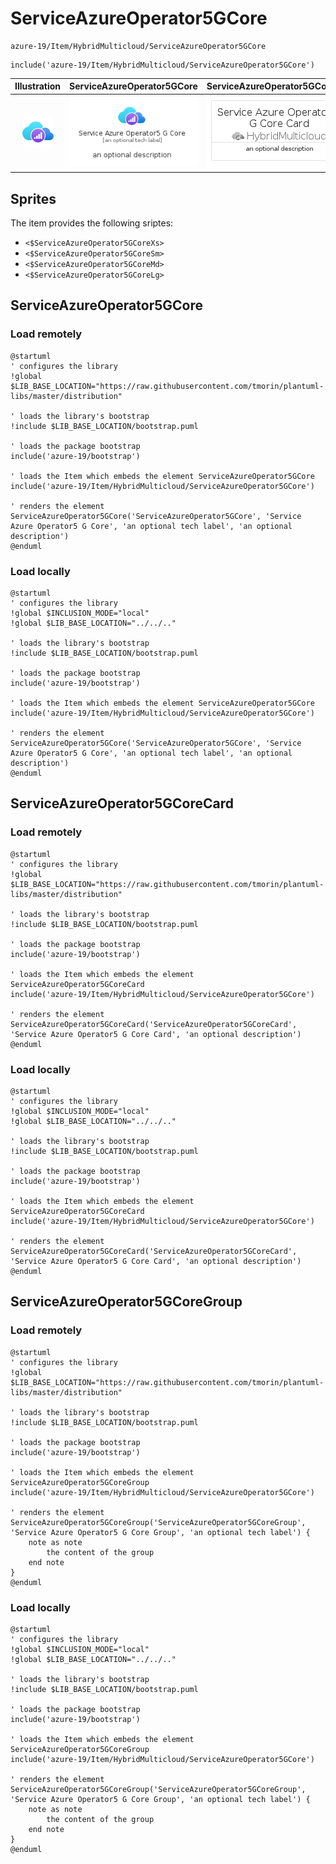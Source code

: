 # ServiceAzureOperator5GCore


```text
azure-19/Item/HybridMulticloud/ServiceAzureOperator5GCore
```

```text
include('azure-19/Item/HybridMulticloud/ServiceAzureOperator5GCore')
```



| Illustration | ServiceAzureOperator5GCore | ServiceAzureOperator5GCoreCard | ServiceAzureOperator5GCoreGroup |
| :---: | :---: | :---: | :---: |
| ![illustration for Illustration](../../../azure-19/Item/HybridMulticloud/ServiceAzureOperator5GCore.png) | ![illustration for ServiceAzureOperator5GCore](../../../azure-19/Item/HybridMulticloud/ServiceAzureOperator5GCore.Local.png) | ![illustration for ServiceAzureOperator5GCoreCard](../../../azure-19/Item/HybridMulticloud/ServiceAzureOperator5GCoreCard.Local.png) | ![illustration for ServiceAzureOperator5GCoreGroup](../../../azure-19/Item/HybridMulticloud/ServiceAzureOperator5GCoreGroup.Local.png) |



## Sprites
The item provides the following sriptes:

- `<$ServiceAzureOperator5GCoreXs>`
- `<$ServiceAzureOperator5GCoreSm>`
- `<$ServiceAzureOperator5GCoreMd>`
- `<$ServiceAzureOperator5GCoreLg>`





## ServiceAzureOperator5GCore

### Load remotely
```plantuml
@startuml
' configures the library
!global $LIB_BASE_LOCATION="https://raw.githubusercontent.com/tmorin/plantuml-libs/master/distribution"

' loads the library's bootstrap
!include $LIB_BASE_LOCATION/bootstrap.puml

' loads the package bootstrap
include('azure-19/bootstrap')

' loads the Item which embeds the element ServiceAzureOperator5GCore
include('azure-19/Item/HybridMulticloud/ServiceAzureOperator5GCore')

' renders the element
ServiceAzureOperator5GCore('ServiceAzureOperator5GCore', 'Service Azure Operator5 G Core', 'an optional tech label', 'an optional description')
@enduml
```

### Load locally
```plantuml
@startuml
' configures the library
!global $INCLUSION_MODE="local"
!global $LIB_BASE_LOCATION="../../.."

' loads the library's bootstrap
!include $LIB_BASE_LOCATION/bootstrap.puml

' loads the package bootstrap
include('azure-19/bootstrap')

' loads the Item which embeds the element ServiceAzureOperator5GCore
include('azure-19/Item/HybridMulticloud/ServiceAzureOperator5GCore')

' renders the element
ServiceAzureOperator5GCore('ServiceAzureOperator5GCore', 'Service Azure Operator5 G Core', 'an optional tech label', 'an optional description')
@enduml
```

## ServiceAzureOperator5GCoreCard

### Load remotely
```plantuml
@startuml
' configures the library
!global $LIB_BASE_LOCATION="https://raw.githubusercontent.com/tmorin/plantuml-libs/master/distribution"

' loads the library's bootstrap
!include $LIB_BASE_LOCATION/bootstrap.puml

' loads the package bootstrap
include('azure-19/bootstrap')

' loads the Item which embeds the element ServiceAzureOperator5GCoreCard
include('azure-19/Item/HybridMulticloud/ServiceAzureOperator5GCore')

' renders the element
ServiceAzureOperator5GCoreCard('ServiceAzureOperator5GCoreCard', 'Service Azure Operator5 G Core Card', 'an optional description')
@enduml
```

### Load locally
```plantuml
@startuml
' configures the library
!global $INCLUSION_MODE="local"
!global $LIB_BASE_LOCATION="../../.."

' loads the library's bootstrap
!include $LIB_BASE_LOCATION/bootstrap.puml

' loads the package bootstrap
include('azure-19/bootstrap')

' loads the Item which embeds the element ServiceAzureOperator5GCoreCard
include('azure-19/Item/HybridMulticloud/ServiceAzureOperator5GCore')

' renders the element
ServiceAzureOperator5GCoreCard('ServiceAzureOperator5GCoreCard', 'Service Azure Operator5 G Core Card', 'an optional description')
@enduml
```

## ServiceAzureOperator5GCoreGroup

### Load remotely
```plantuml
@startuml
' configures the library
!global $LIB_BASE_LOCATION="https://raw.githubusercontent.com/tmorin/plantuml-libs/master/distribution"

' loads the library's bootstrap
!include $LIB_BASE_LOCATION/bootstrap.puml

' loads the package bootstrap
include('azure-19/bootstrap')

' loads the Item which embeds the element ServiceAzureOperator5GCoreGroup
include('azure-19/Item/HybridMulticloud/ServiceAzureOperator5GCore')

' renders the element
ServiceAzureOperator5GCoreGroup('ServiceAzureOperator5GCoreGroup', 'Service Azure Operator5 G Core Group', 'an optional tech label') {
    note as note
        the content of the group
    end note
}
@enduml
```

### Load locally
```plantuml
@startuml
' configures the library
!global $INCLUSION_MODE="local"
!global $LIB_BASE_LOCATION="../../.."

' loads the library's bootstrap
!include $LIB_BASE_LOCATION/bootstrap.puml

' loads the package bootstrap
include('azure-19/bootstrap')

' loads the Item which embeds the element ServiceAzureOperator5GCoreGroup
include('azure-19/Item/HybridMulticloud/ServiceAzureOperator5GCore')

' renders the element
ServiceAzureOperator5GCoreGroup('ServiceAzureOperator5GCoreGroup', 'Service Azure Operator5 G Core Group', 'an optional tech label') {
    note as note
        the content of the group
    end note
}
@enduml
```

